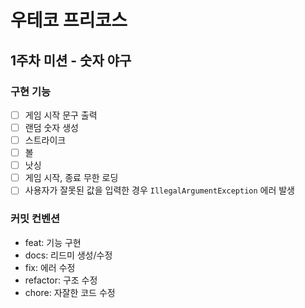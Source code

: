 # 우테코 프리코스
## 1주차 미션 - 숫자 야구
### 구현 기능
- [ ] 게임 시작 문구 출력
- [ ] 랜덤 숫자 생성
- [ ] 스트라이크
- [ ] 볼
- [ ] 낫싱
- [ ] 게임 시작, 종료 무한 로딩
- [ ] 사용자가 잘못된 값을 입력한 경우 `IllegalArgumentException` 에러 발생

### 커밋 컨벤션
* feat: 기능 구현
* docs: 리드미 생성/수정
* fix: 에러 수정
* refactor: 구조 수정
* chore: 자잘한 코드 수정
